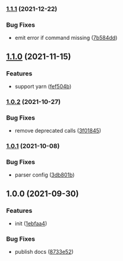 ### [1.1.1](https://github.com/CyanSalt/twinkle-cli/compare/v1.1.0...v1.1.1) (2021-12-22)


### Bug Fixes

* emit error if command missing ([7b584dd](https://github.com/CyanSalt/twinkle-cli/commit/7b584dd3d5fd4b0ab86384e3bd7531b4f94e3f9f))

## [1.1.0](https://github.com/CyanSalt/twinkle-cli/compare/v1.0.2...v1.1.0) (2021-11-15)


### Features

* support yarn ([fef504b](https://github.com/CyanSalt/twinkle-cli/commit/fef504ba841af6cbccbfc67138602f7f0d40b633))

### [1.0.2](https://github.com/CyanSalt/twinkle-cli/compare/1.0.1...v1.0.2) (2021-10-27)


### Bug Fixes

* remove deprecated calls ([3f01845](https://github.com/CyanSalt/twinkle-cli/commit/3f01845555952ad8afbc1c4afe45895bd5f3d6c8))

### [1.0.1](https://github.com/CyanSalt/twinkle-cli/compare/1.0.0...1.0.1) (2021-10-08)


### Bug Fixes

* parser config ([3db801b](https://github.com/CyanSalt/twinkle-cli/commit/3db801b7cca578937ee8dd166acc0e8de0bd9668))

## 1.0.0 (2021-09-30)


### Features

* init ([1ebfaa4](https://github.com/CyanSalt/twinkle-cli/commit/1ebfaa4d0acc5b5479da726361e97caf41220016))


### Bug Fixes

* publish docs ([8733e52](https://github.com/CyanSalt/twinkle-cli/commit/8733e52b1957d33b37ee8ac974e330fc6ec436fa))

